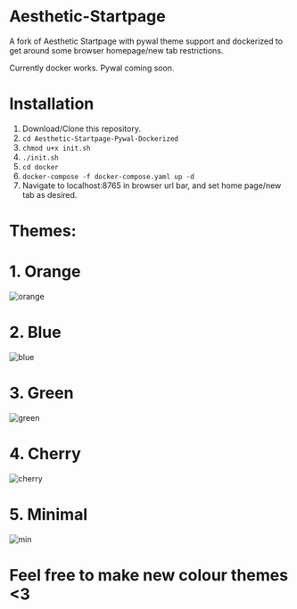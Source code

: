 # Aesthetic-Startpage
A fork of Aesthetic Startpage with pywal theme support and dockerized to get around some browser homepage/new tab restrictions.

Currently docker works. Pywal coming soon.

# Installation
1. Download/Clone this repository.
2. `cd Aesthetic-Startpage-Pywal-Dockerized`
3. `chmod u+x init.sh`
4. `./init.sh`
5. `cd docker`
6. `docker-compose -f docker-compose.yaml up -d`
7. Navigate to localhost:8765 in browser url bar, and set home page/new tab as desired.

# Themes:
# 1. Orange
![orange](https://user-images.githubusercontent.com/109546113/189882679-426f2303-5f06-40da-944a-91c9f72a2a59.png)
# 2. Blue
![blue](https://user-images.githubusercontent.com/109546113/189882681-108c6999-5c63-48a4-bcb4-c4fa5d91203f.png)
# 3. Green
![green](https://user-images.githubusercontent.com/109546113/189882687-5929b8cd-0b0b-47e3-8611-cfea0075d639.png)
# 4. Cherry
![cherry](https://user-images.githubusercontent.com/109546113/189882691-3e57b19b-45a4-4e48-8d64-ead2fa581a74.png)
# 5. Minimal
![min](https://user-images.githubusercontent.com/109546113/189882695-8f7f71a1-3fd9-469d-9b40-1c0387586fdb.png)
 
 # Feel free to make new colour themes <3
